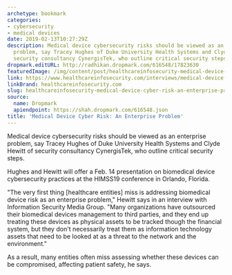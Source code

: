 ```yaml
---
archetype: bookmark
categories:
- cybersecurity
- medical devices
date: 2019-02-13T10:27:29Z
description: Medical device cybersecurity risks should be viewed as an enterprise
  problem, say Tracey Hughes of Duke University Health Systems and Clyde Hewitt of
  security consultancy CynergisTek, who outline critical security steps.
dropmark.editURL: http://radhikan.dropmark.com/616548/17823630
featuredImage: /img/content/post/healthcareinfosecurity-medical-device-cyber-risk-an-enterprise-problem.jpg
link: https://www.healthcareinfosecurity.com/interviews/medical-device-cyber-risk-enterprise-problem-i-4245
linkBrand: healthcareinfosecurity.com
slug: healthcareinfosecurity-medical-device-cyber-risk-an-enterprise-problem
source:
  name: Dropmark
  apiendpoint: https://shah.dropmark.com/616548.json
title: 'Medical Device Cyber Risk: An Enterprise Problem'
---
```

Medical device cybersecurity risks should be viewed as an enterprise problem, say Tracey Hughes of Duke University Health Systems and Clyde Hewitt of security consultancy CynergisTek, who outline critical security steps.

Hughes and Hewitt will offer a Feb. 14 presentation on biomedical device cybersecurity practices at the HIMSS19 conference in Orlando, Florida.

"The very first thing [healthcare entities] miss is addressing biomedical device risk as an enterprise problem," Hewitt says in an interview with Information Security Media Group. "Many organizations have outsourced their biomedical devices management to third parties, and they end up treating these devices as physical assets to be tracked though the financial system, but they don't necessarily treat them as information technology assets that need to be looked at as a threat to the network and the environment."

As a result, many entities often miss assessing whether these devices can be compromised, affecting patient safety, he says.

